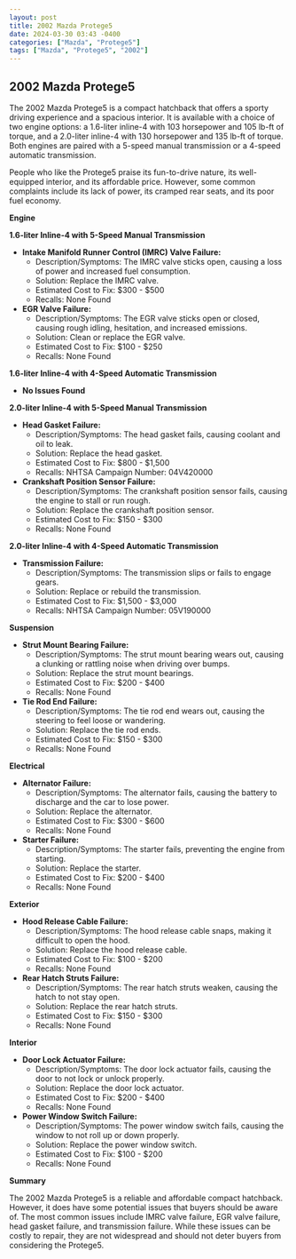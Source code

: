```yaml
---
layout: post
title: 2002 Mazda Protege5
date: 2024-03-30 03:43 -0400
categories: ["Mazda", "Protege5"]
tags: ["Mazda", "Protege5", "2002"]
---
```

## 2002 Mazda Protege5

The 2002 Mazda Protege5 is a compact hatchback that offers a sporty driving experience and a spacious interior. It is available with a choice of two engine options: a 1.6-liter inline-4 with 103 horsepower and 105 lb-ft of torque, and a 2.0-liter inline-4 with 130 horsepower and 135 lb-ft of torque. Both engines are paired with a 5-speed manual transmission or a 4-speed automatic transmission.

People who like the Protege5 praise its fun-to-drive nature, its well-equipped interior, and its affordable price. However, some common complaints include its lack of power, its cramped rear seats, and its poor fuel economy.

**Engine**

**1.6-liter Inline-4 with 5-Speed Manual Transmission**

* **Intake Manifold Runner Control (IMRC) Valve Failure:**
    * Description/Symptoms: The IMRC valve sticks open, causing a loss of power and increased fuel consumption.
    * Solution: Replace the IMRC valve.
    * Estimated Cost to Fix: $300 - $500
    * Recalls: None Found
* **EGR Valve Failure:**
    * Description/Symptoms: The EGR valve sticks open or closed, causing rough idling, hesitation, and increased emissions.
    * Solution: Clean or replace the EGR valve.
    * Estimated Cost to Fix: $100 - $250
    * Recalls: None Found

**1.6-liter Inline-4 with 4-Speed Automatic Transmission**

* **No Issues Found**

**2.0-liter Inline-4 with 5-Speed Manual Transmission**

* **Head Gasket Failure:**
    * Description/Symptoms: The head gasket fails, causing coolant and oil to leak.
    * Solution: Replace the head gasket.
    * Estimated Cost to Fix: $800 - $1,500
    * Recalls: NHTSA Campaign Number: 04V420000
* **Crankshaft Position Sensor Failure:**
    * Description/Symptoms: The crankshaft position sensor fails, causing the engine to stall or run rough.
    * Solution: Replace the crankshaft position sensor.
    * Estimated Cost to Fix: $150 - $300
    * Recalls: None Found

**2.0-liter Inline-4 with 4-Speed Automatic Transmission**

* **Transmission Failure:**
    * Description/Symptoms: The transmission slips or fails to engage gears.
    * Solution: Replace or rebuild the transmission.
    * Estimated Cost to Fix: $1,500 - $3,000
    * Recalls: NHTSA Campaign Number: 05V190000

**Suspension**

* **Strut Mount Bearing Failure:**
    * Description/Symptoms: The strut mount bearing wears out, causing a clunking or rattling noise when driving over bumps.
    * Solution: Replace the strut mount bearings.
    * Estimated Cost to Fix: $200 - $400
    * Recalls: None Found
* **Tie Rod End Failure:**
    * Description/Symptoms: The tie rod end wears out, causing the steering to feel loose or wandering.
    * Solution: Replace the tie rod ends.
    * Estimated Cost to Fix: $150 - $300
    * Recalls: None Found

**Electrical**

* **Alternator Failure:**
    * Description/Symptoms: The alternator fails, causing the battery to discharge and the car to lose power.
    * Solution: Replace the alternator.
    * Estimated Cost to Fix: $300 - $600
    * Recalls: None Found
* **Starter Failure:**
    * Description/Symptoms: The starter fails, preventing the engine from starting.
    * Solution: Replace the starter.
    * Estimated Cost to Fix: $200 - $400
    * Recalls: None Found

**Exterior**

* **Hood Release Cable Failure:**
    * Description/Symptoms: The hood release cable snaps, making it difficult to open the hood.
    * Solution: Replace the hood release cable.
    * Estimated Cost to Fix: $100 - $200
    * Recalls: None Found
* **Rear Hatch Struts Failure:**
    * Description/Symptoms: The rear hatch struts weaken, causing the hatch to not stay open.
    * Solution: Replace the rear hatch struts.
    * Estimated Cost to Fix: $150 - $300
    * Recalls: None Found

**Interior**

* **Door Lock Actuator Failure:**
    * Description/Symptoms: The door lock actuator fails, causing the door to not lock or unlock properly.
    * Solution: Replace the door lock actuator.
    * Estimated Cost to Fix: $200 - $400
    * Recalls: None Found
* **Power Window Switch Failure:**
    * Description/Symptoms: The power window switch fails, causing the window to not roll up or down properly.
    * Solution: Replace the power window switch.
    * Estimated Cost to Fix: $100 - $200
    * Recalls: None Found

**Summary**

The 2002 Mazda Protege5 is a reliable and affordable compact hatchback. However, it does have some potential issues that buyers should be aware of. The most common issues include IMRC valve failure, EGR valve failure, head gasket failure, and transmission failure. While these issues can be costly to repair, they are not widespread and should not deter buyers from considering the Protege5.
